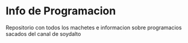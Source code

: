 # Info de Programacion
Repositorio con todos los machetes e informacion sobre programacios sacados del canal de soydalto
